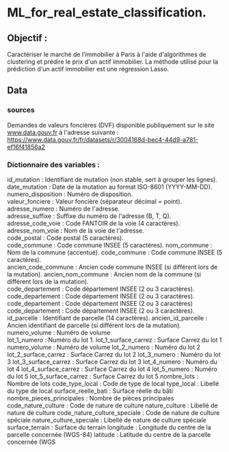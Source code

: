 # ML_for_real_estate_classification. 

## Objectif : 
Caractériser le marché de l’immobilier à Paris à l'aide d'algorithmes de clustering et prédire le prix d'un actif immobilier.
La méthode utilisé pour la prédiction d'un actif immobilier est une régression Lasso.

## Data
### sources
Demandes de valeurs foncières (DVF) disponible publiquement sur le site www.data.gouv.fr à l'adresse suivante :  https://www.data.gouv.fr/fr/datasets/r/3004168d-bec4-44d9-a781-ef16f41856a2
### Dictionnaire des variables :  
id_mutation : Identifiant de mutation (non stable, sert à grouper les lignes).  
date_mutation : Date de la mutation au format ISO-8601 (YYYY-MM-DD).  
numero_disposition : Numéro de disposition.  
valeur_fonciere : Valeur foncière (séparateur décimal = point).  
adresse_numero : Numéro de l'adresse.  
adresse_suffixe : Suffixe du numéro de l'adresse (B, T, Q).  
adresse_code_voie : Code FANTOIR de la voie (4 caractères).  
adresse_nom_voie : Nom de la voie de l'adresse.   
code_postal : Code postal (5 caractères).  
code_commune : Code commune INSEE (5 caractères). 
nom_commune : Nom de la commune (accentué). 
code_commune : Code commune INSEE (5 caractères).  
ancien_code_commune : Ancien code commune INSEE (si différent lors de la mutation). 
ancien_nom_commune : Ancien nom de la commune (si différent lors de la mutation).  
code_departement : Code département INSEE (2 ou 3 caractères). 
code_departement : Code département INSEE (2 ou 3 caractères). 
code_departement : Code département INSEE (2 ou 3 caractères)
code_departement : Code département INSEE (2 ou 3 caractères). 
id_parcelle : Identifiant de parcelle (14 caractères). 
ancien_id_parcelle : Ancien identifiant de parcelle (si différent lors de la mutation). 
numero_volume : Numéro de volume  
lot_1_numero : Numéro du lot 1. 
lot_1_surface_carrez : Surface Carrez du lot 1
numero_volume : Numéro de volume
lot_2_numero : Numéro du lot 2
lot_2_surface_carrez : Surface Carrez du lot 2
lot_3_numero : Numéro du lot 3
lot_3_surface_carrez : Surface Carrez du lot 3
lot_4_numero : Numéro du lot 4
lot_4_surface_carrez : Surface Carrez du lot 4
lot_5_numero : Numéro du lot 5
lot_5_surface_carrez : Surface Carrez du lot 5
nombre_lots : Nombre de lots
code_type_local : Code de type de local
type_local : Libellé du type de local
surface_reelle_bati : Surface réelle du bâti
nombre_pieces_principales : Nombre de pièces principales
code_nature_culture : Code de nature de culture
nature_culture : Libellé de nature de culture
code_nature_culture_speciale : Code de nature de culture spéciale
nature_culture_speciale : Libellé de nature de culture spéciale
surface_terrain : Surface du terrain
longitude : Longitude du centre de la parcelle concernée (WGS-84)
latitude : Latitude du centre de la parcelle concernée (WGS
 
